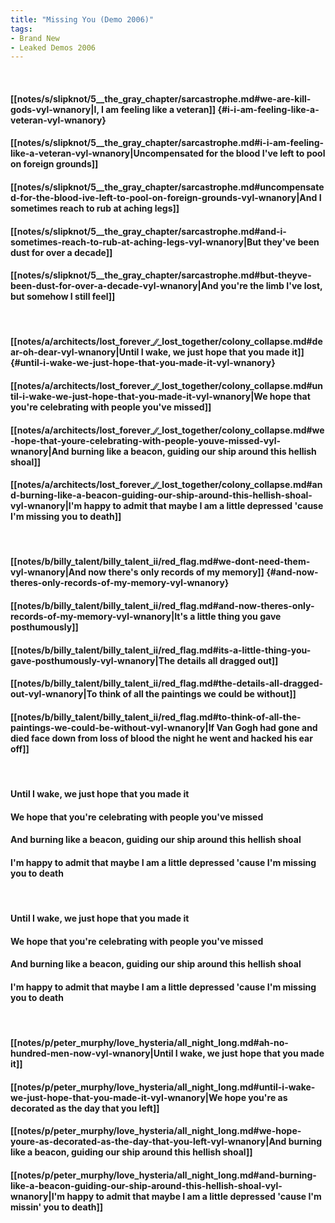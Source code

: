 ```yaml
---
title: "Missing You (Demo 2006)"
tags:
- Brand New
- Leaked Demos 2006
---
```

&nbsp;
#### [[notes/s/slipknot/5__the_gray_chapter/sarcastrophe.md#we-are-kill-gods-vyl-wnanory|I, I am feeling like a veteran]] {#i-i-am-feeling-like-a-veteran-vyl-wnanory}
#### [[notes/s/slipknot/5__the_gray_chapter/sarcastrophe.md#i-i-am-feeling-like-a-veteran-vyl-wnanory|Uncompensated for the blood I've left to pool on foreign grounds]]
#### [[notes/s/slipknot/5__the_gray_chapter/sarcastrophe.md#uncompensated-for-the-blood-ive-left-to-pool-on-foreign-grounds-vyl-wnanory|And I sometimes reach to rub at aching legs]]
#### [[notes/s/slipknot/5__the_gray_chapter/sarcastrophe.md#and-i-sometimes-reach-to-rub-at-aching-legs-vyl-wnanory|But they've been dust for over a decade]]
#### [[notes/s/slipknot/5__the_gray_chapter/sarcastrophe.md#but-theyve-been-dust-for-over-a-decade-vyl-wnanory|And you're the limb I've lost, but somehow I still feel]]
&nbsp;
#### [[notes/a/architects/lost_forever_∕∕_lost_together/colony_collapse.md#dear-oh-dear-vyl-wnanory|Until I wake, we just hope that you made it]] {#until-i-wake-we-just-hope-that-you-made-it-vyl-wnanory}
#### [[notes/a/architects/lost_forever_∕∕_lost_together/colony_collapse.md#until-i-wake-we-just-hope-that-you-made-it-vyl-wnanory|We hope that you're celebrating with people you've missed]]
#### [[notes/a/architects/lost_forever_∕∕_lost_together/colony_collapse.md#we-hope-that-youre-celebrating-with-people-youve-missed-vyl-wnanory|And burning like a beacon, guiding our ship around this hellish shoal]]
#### [[notes/a/architects/lost_forever_∕∕_lost_together/colony_collapse.md#and-burning-like-a-beacon-guiding-our-ship-around-this-hellish-shoal-vyl-wnanory|I'm happy to admit that maybe I am a little depressed 'cause I'm missing you to death]]
&nbsp;
#### [[notes/b/billy_talent/billy_talent_ii/red_flag.md#we-dont-need-them-vyl-wnanory|And now there's only records of my memory]] {#and-now-theres-only-records-of-my-memory-vyl-wnanory}
#### [[notes/b/billy_talent/billy_talent_ii/red_flag.md#and-now-theres-only-records-of-my-memory-vyl-wnanory|It's a little thing you gave posthumously]]
#### [[notes/b/billy_talent/billy_talent_ii/red_flag.md#its-a-little-thing-you-gave-posthumously-vyl-wnanory|The details all dragged out]]
#### [[notes/b/billy_talent/billy_talent_ii/red_flag.md#the-details-all-dragged-out-vyl-wnanory|To think of all the paintings we could be without]]
#### [[notes/b/billy_talent/billy_talent_ii/red_flag.md#to-think-of-all-the-paintings-we-could-be-without-vyl-wnanory|If Van Gogh had gone and died face down from loss of blood the night he went and hacked his ear off]]
&nbsp;
#### Until I wake, we just hope that you made it
#### We hope that you're celebrating with people you've missed
#### And burning like a beacon, guiding our ship around this hellish shoal
#### I'm happy to admit that maybe I am a little depressed 'cause I'm missing you to death
&nbsp;
#### Until I wake, we just hope that you made it
#### We hope that you're celebrating with people you've missed
#### And burning like a beacon, guiding our ship around this hellish shoal
#### I'm happy to admit that maybe I am a little depressed 'cause I'm missing you to death
&nbsp;
#### [[notes/p/peter_murphy/love_hysteria/all_night_long.md#ah-no-hundred-men-now-vyl-wnanory|Until I wake, we just hope that you made it]]
#### [[notes/p/peter_murphy/love_hysteria/all_night_long.md#until-i-wake-we-just-hope-that-you-made-it-vyl-wnanory|We hope you're as decorated as the day that you left]]
#### [[notes/p/peter_murphy/love_hysteria/all_night_long.md#we-hope-youre-as-decorated-as-the-day-that-you-left-vyl-wnanory|And burning like a beacon, guiding our ship around this hellish shoal]]
#### [[notes/p/peter_murphy/love_hysteria/all_night_long.md#and-burning-like-a-beacon-guiding-our-ship-around-this-hellish-shoal-vyl-wnanory|I'm happy to admit that maybe I am a little depressed 'cause I'm missin' you to death]]

